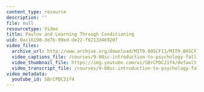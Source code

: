 ```yaml
---
content_type: resource
description: ''
file: null
resourcetype: Video
title: Pavlov and Learning Through Conditioning
uid: 0ac16198-3e7b-99ed-de22-f0213346920f
video_files:
  archive_url: http://www.archive.org/download/MIT9.00SCF11/MIT9_00SCF11_lec09_300k.mp4
  video_captions_file: /courses/9-00sc-introduction-to-psychology-fall-2011/a237bc895a575984a1ae77d38c5278da_SBrCPDC21f4.vtt
  video_thumbnail_file: https://img.youtube.com/vi/SBrCPDC21f4/default.jpg
  video_transcript_file: /courses/9-00sc-introduction-to-psychology-fall-2011/5fe9a5f482c7790266bafd18126c47fa_SBrCPDC21f4.pdf
video_metadata:
  youtube_id: SBrCPDC21f4
---
```


